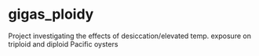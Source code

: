 # gigas_ploidy
Project investigating the effects of desiccation/elevated temp. exposure on triploid and diploid Pacific oysters

